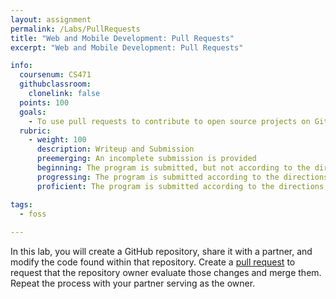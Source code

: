 ```yaml
---
layout: assignment
permalink: /Labs/PullRequests
title: "Web and Mobile Development: Pull Requests"
excerpt: "Web and Mobile Development: Pull Requests"

info:
  coursenum: CS471
  githubclassroom:
    clonelink: false
  points: 100
  goals:
    - To use pull requests to contribute to open source projects on GitHub
  rubric:
    - weight: 100
      description: Writeup and Submission
      preemerging: An incomplete submission is provided
      beginning: The program is submitted, but not according to the directions in one or more ways (for example, because it is lacking a readme writeup)
      progressing: The program is submitted according to the directions with a minor omission or correction needed
      proficient: The program is submitted according to the directions, including a readme writeup describing the solution

tags:
  - foss
  
---
```


In this lab, you will create a GitHub repository, share it with a partner, and modify the code found within that repository.  Create a [pull request](https://yangsu.github.io/pull-request-tutorial/) to request that the repository owner evaluate those changes and merge them.  Repeat the process with your partner serving as the owner.